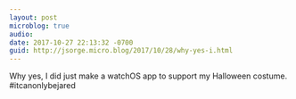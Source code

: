 ```yaml
---
layout: post
microblog: true
audio: 
date: 2017-10-27 22:13:32 -0700
guid: http://jsorge.micro.blog/2017/10/28/why-yes-i.html
---
```

Why yes, I did just make a watchOS app to support my Halloween costume. #itcanonlybejared
